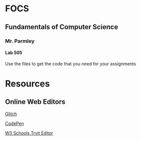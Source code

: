 # FOCS
<h2>Fundamentals of Computer Science</h2>
<h3>Mr. Parmley</h3>
<h4>Lab 505</h4>
<p>Use the files to get the code that you need for your assignments</p>


# Resources

## Online Web Editors

 [Glitch](https://glitch.com/)
 
 [CodePen](https://glitch.com/)
 
 [W3 Schools Tryit Editor](https://www.w3schools.com/html/tryit.asp?filename=tryhtml_basic)

